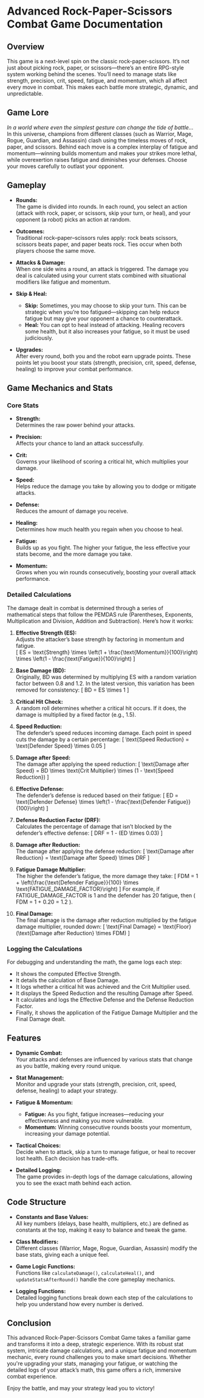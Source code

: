 # Advanced Rock-Paper-Scissors Combat Game Documentation

## Overview
This game is a next-level spin on the classic rock-paper-scissors. It’s not just about picking rock, paper, or scissors—there’s an entire RPG-style system working behind the scenes. You’ll need to manage stats like strength, precision, crit, speed, fatigue, and momentum, which all affect every move in combat. This makes each battle more strategic, dynamic, and unpredictable.

## Game Lore
_In a world where even the simplest gesture can change the tide of battle..._  
In this universe, champions from different classes (such as Warrior, Mage, Rogue, Guardian, and Assassin) clash using the timeless moves of rock, paper, and scissors. Behind each move is a complex interplay of fatigue and momentum—winning builds momentum and makes your strikes more lethal, while overexertion raises fatigue and diminishes your defenses. Choose your moves carefully to outlast your opponent.

## Gameplay
- **Rounds:**  
  The game is divided into rounds. In each round, you select an action (attack with rock, paper, or scissors, skip your turn, or heal), and your opponent (a robot) picks an action at random.
  
- **Outcomes:**  
  Traditional rock–paper–scissors rules apply: rock beats scissors, scissors beats paper, and paper beats rock. Ties occur when both players choose the same move.
  
- **Attacks & Damage:**  
  When one side wins a round, an attack is triggered. The damage you deal is calculated using your current stats combined with situational modifiers like fatigue and momentum.
  
- **Skip & Heal:**  
  - **Skip:** Sometimes, you may choose to skip your turn. This can be strategic when you’re too fatigued—skipping can help reduce fatigue but may give your opponent a chance to counterattack.  
  - **Heal:** You can opt to heal instead of attacking. Healing recovers some health, but it also increases your fatigue, so it must be used judiciously.

- **Upgrades:**  
  After every round, both you and the robot earn upgrade points. These points let you boost your stats (strength, precision, crit, speed, defense, healing) to improve your combat performance.

## Game Mechanics and Stats
### Core Stats
- **Strength:**  
  Determines the raw power behind your attacks.
  
- **Precision:**  
  Affects your chance to land an attack successfully.
  
- **Crit:**  
  Governs your likelihood of scoring a critical hit, which multiplies your damage.
  
- **Speed:**  
  Helps reduce the damage you take by allowing you to dodge or mitigate attacks.
  
- **Defense:**  
  Reduces the amount of damage you receive.
  
- **Healing:**  
  Determines how much health you regain when you choose to heal.
  
- **Fatigue:**  
  Builds up as you fight. The higher your fatigue, the less effective your stats become, and the more damage you take.
  
- **Momentum:**  
  Grows when you win rounds consecutively, boosting your overall attack performance.

### Detailed Calculations
The damage dealt in combat is determined through a series of mathematical steps that follow the PEMDAS rule (Parentheses, Exponents, Multiplication and Division, Addition and Subtraction). Here’s how it works:

1. **Effective Strength (ES):**  
   Adjusts the attacker’s base strength by factoring in momentum and fatigue.  
   \[
   ES = \text{Strength} \times \left(1 + \frac{\text{Momentum}}{100}\right) \times \left(1 - \frac{\text{Fatigue}}{100}\right)
   \]

2. **Base Damage (BD):**  
   Originally, BD was determined by multiplying ES with a random variation factor between 0.8 and 1.2. In the latest version, this variation has been removed for consistency:
   \[
   BD = ES \times 1
   \]

3. **Critical Hit Check:**  
   A random roll determines whether a critical hit occurs. If it does, the damage is multiplied by a fixed factor (e.g., 1.5).

4. **Speed Reduction:**  
   The defender’s speed reduces incoming damage. Each point in speed cuts the damage by a certain percentage:
   \[
   \text{Speed Reduction} = \text{Defender Speed} \times 0.05
   \]

5. **Damage after Speed:**  
   The damage after applying the speed reduction:
   \[
   \text{Damage after Speed} = BD \times \text{Crit Multiplier} \times (1 - \text{Speed Reduction})
   \]

6. **Effective Defense:**  
   The defender’s defense is reduced based on their fatigue:
   \[
   ED = \text{Defender Defense} \times \left(1 - \frac{\text{Defender Fatigue}}{100}\right)
   \]

7. **Defense Reduction Factor (DRF):**  
   Calculates the percentage of damage that isn’t blocked by the defender’s effective defense:
   \[
   DRF = 1 - (ED \times 0.03)
   \]

8. **Damage after Reduction:**  
   The damage after applying the defense reduction:
   \[
   \text{Damage after Reduction} = \text{Damage after Speed} \times DRF
   \]

9. **Fatigue Damage Multiplier:**  
   The higher the defender’s fatigue, the more damage they take:
   \[
   FDM = 1 + \left(\frac{\text{Defender Fatigue}}{100} \times \text{FATIGUE\_DAMAGE\_FACTOR}\right)
   \]
   For example, if FATIGUE_DAMAGE_FACTOR is 1 and the defender has 20 fatigue, then \( FDM = 1 + 0.20 = 1.2 \).

10. **Final Damage:**  
    The final damage is the damage after reduction multiplied by the fatigue damage multiplier, rounded down:
    \[
    \text{Final Damage} = \text{Floor}(\text{Damage after Reduction} \times FDM)
    \]

### Logging the Calculations
For debugging and understanding the math, the game logs each step:
- It shows the computed Effective Strength.
- It details the calculation of Base Damage.
- It logs whether a critical hit was achieved and the Crit Multiplier used.
- It displays the Speed Reduction and the resulting Damage after Speed.
- It calculates and logs the Effective Defense and the Defense Reduction Factor.
- Finally, it shows the application of the Fatigue Damage Multiplier and the Final Damage dealt.

## Features
- **Dynamic Combat:**  
  Your attacks and defenses are influenced by various stats that change as you battle, making every round unique.
  
- **Stat Management:**  
  Monitor and upgrade your stats (strength, precision, crit, speed, defense, healing) to adapt your strategy.
  
- **Fatigue & Momentum:**  
  - **Fatigue:** As you fight, fatigue increases—reducing your effectiveness and making you more vulnerable.  
  - **Momentum:** Winning consecutive rounds boosts your momentum, increasing your damage potential.
  
- **Tactical Choices:**  
  Decide when to attack, skip a turn to manage fatigue, or heal to recover lost health. Each decision has trade-offs.
  
- **Detailed Logging:**  
  The game provides in-depth logs of the damage calculations, allowing you to see the exact math behind each action.

## Code Structure
- **Constants and Base Values:**  
  All key numbers (delays, base health, multipliers, etc.) are defined as constants at the top, making it easy to balance and tweak the game.
  
- **Class Modifiers:**  
  Different classes (Warrior, Mage, Rogue, Guardian, Assassin) modify the base stats, giving each a unique feel.
  
- **Game Logic Functions:**  
  Functions like `calculateDamage()`, `calculateHeal()`, and `updateStatsAfterRound()` handle the core gameplay mechanics.
  
- **Logging Functions:**  
  Detailed logging functions break down each step of the calculations to help you understand how every number is derived.

## Conclusion
This advanced Rock-Paper-Scissors Combat Game takes a familiar game and transforms it into a deep, strategic experience. With its robust stat system, intricate damage calculations, and a unique fatigue and momentum mechanic, every round challenges you to make smart decisions. Whether you're upgrading your stats, managing your fatigue, or watching the detailed logs of your attack’s math, this game offers a rich, immersive combat experience.

Enjoy the battle, and may your strategy lead you to victory!
